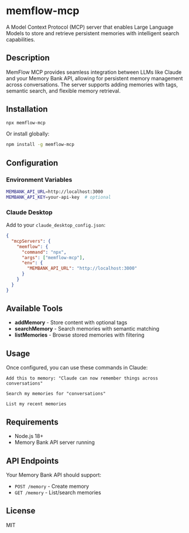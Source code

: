 # memflow-mcp

A Model Context Protocol (MCP) server that enables Large Language Models to store and retrieve persistent memories with intelligent search capabilities.

## Description

MemFlow MCP provides seamless integration between LLMs like Claude and your Memory Bank API, allowing for persistent memory management across conversations. The server supports adding memories with tags, semantic search, and flexible memory retrieval.

## Installation

```bash
npx memflow-mcp
```

Or install globally:

```bash
npm install -g memflow-mcp
```

## Configuration

### Environment Variables

```bash
MEMBANK_API_URL=http://localhost:3000
MEMBANK_API_KEY=your-api-key  # optional
```

### Claude Desktop

Add to your `claude_desktop_config.json`:

```json
{
  "mcpServers": {
    "memflow": {
      "command": "npx",
      "args": ["memflow-mcp"],
      "env": {
        "MEMBANK_API_URL": "http://localhost:3000"
      }
    }
  }
}
```

## Available Tools

- **addMemory** - Store content with optional tags
- **searchMemory** - Search memories with semantic matching
- **listMemories** - Browse stored memories with filtering

## Usage

Once configured, you can use these commands in Claude:

```
Add this to memory: "Claude can now remember things across conversations"

Search my memories for "conversations"

List my recent memories
```

## Requirements

- Node.js 18+
- Memory Bank API server running

## API Endpoints

Your Memory Bank API should support:

- `POST /memory` - Create memory
- `GET /memory` - List/search memories

## License

MIT
